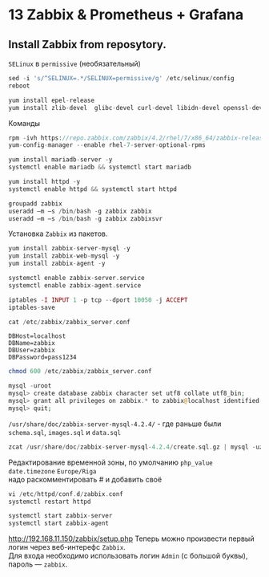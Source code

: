 # 13 Zabbix & Prometheus + Grafana

## Install Zabbix from reposytory.

`SELinux` в `permissive` (необязательный)
```php
sed -i 's/^SELINUX=.*/SELINUX=permissive/g' /etc/selinux/config
reboot
```

```php
yum install epel-release
yum install zlib-devel  glibc-devel curl-devel libidn-devel openssl-devel net-snmp-devel rpm-devel OpenIPMI-devel iksemel-devel libssh2-devel
```

Команды
```php
rpm -ivh https://repo.zabbix.com/zabbix/4.2/rhel/7/x86_64/zabbix-release-4.2-1.el7.noarch.rpm
yum-config-manager --enable rhel-7-server-optional-rpms
```

```php
yum install mariadb-server -y
systemctl enable mariadb && systemctl start mariadb 
```

```php
yum install httpd -y
systemctl enable httpd && systemctl start httpd
```

```php
groupadd zabbix
useradd –m –s /bin/bash -g zabbix zabbix
useradd –m –s /bin/bash -g zabbix zabbixsvr
```

Установка `Zabbix` из пакетов.
```php
yum install zabbix-server-mysql -y
yum install zabbix-web-mysql -y
yum install zabbix-agent -y
```

```php
systemctl enable zabbix-server.service
systemctl enable zabbix-agent.service
```

```php
iptables -I INPUT 1 -p tcp --dport 10050 -j ACCEPT
iptables-save
```

```php
cat /etc/zabbix/zabbix_server.conf
```
`DBHost=localhost`  
`DBName=zabbix`   
`DBUser=zabbix`  
`DBPassword=pass1234`  

```php
chmod 600 /etc/zabbix/zabbix_server.conf
```

```php
mysql -uroot
mysql> create database zabbix character set utf8 collate utf8_bin;
mysql> grant all privileges on zabbix.* to zabbix@localhost identified by 'pass1234';
mysql> quit;
```

`/usr/share/doc/zabbix-server-mysql-4.2.4/` - где раньше были `schema.sql`, `images.sql` и `data.sql`
```php
zcat /usr/share/doc/zabbix-server-mysql-4.2.4/create.sql.gz | mysql -uzabbix -ppass1234 zabbix
```

Редактирование временной зоны, по умолчанию  `php_value date.timezone` `Europe/Riga`  
надо раскомментировать # и добавить своё
```php
vi /etc/httpd/conf.d/zabbix.conf
systemctl restart httpd
```

```php
systemctl start zabbix-server
systemctl start zabbix-agent
```

http://192.168.11.150/zabbix/setup.php
Теперь можно произвести первый логин через веб-интерефс `Zabbix`.   
Для входа необходимо использовать логин `Admin` (с большой буквы), пароль — `zabbix`.
